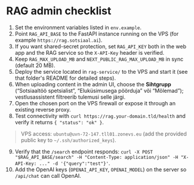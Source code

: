 ﻿# RAG admin checklist

1. Set the environment variables listed in `env.example`.
2. Point `RAG_API_BASE` to the FastAPI instance running on the VPS (for example `https://rag.sotsiaal.ai`).
3. If you want shared-secret protection, set `RAG_API_KEY` both in the web app and the RAG service so the `X-API-Key` header is verified.
4. Keep `RAG_MAX_UPLOAD_MB` and `NEXT_PUBLIC_RAG_MAX_UPLOAD_MB` in sync (default 20 MB).
5. Deploy the service located in `rag-service/` to the VPS and start it (see that folder's README for detailed steps).
6. When uploading content in the admin UI, choose the **Sihtgrupp** (“Sotsiaaltöö spetsialist”, “Eluküsimusega pöörduja” või “Mõlemad”); vestlusassistent filtreerib tulemusi selle järgi.
7. Open the chosen port on the VPS firewall or expose it through an existing reverse proxy.
8. Test connectivity with `curl https://rag.your-domain.tld/health` and verify it returns `{ "status": "ok" }`.

> VPS access: `ubuntu@uvn-72-147.tll01.zonevs.eu` (add the provided public key to `~/.ssh/authorized_keys`).

9. Verify that the `/search` endpoint responds: `curl -X POST "$RAG_API_BASE/search" -H "Content-Type: application/json" -H "X-API-Key: ..." -d '{"query":"test"}'`.
10. Add the OpenAI keys (`OPENAI_API_KEY`, `OPENAI_MODEL`) on the server so `/api/chat` can call OpenAI.
